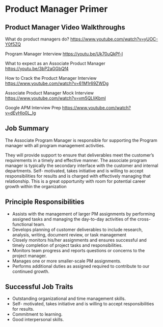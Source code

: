 # Product Manager Primer

## Product Manager Video Walkthroughs

What do product managers do? 
https://www.youtube.com/watch?v=yUOC-Y0f5ZQ

Program Manager Interview
https://youtu.be/Uk70uQkPf-I

What to expect as an Associate Product Manager 
https://youtu.be/3bP2aGGbQf4

How to Crack the Product Manager Interview
https://www.youtube.com/watch?v=61M1r69ZWDg


Associate Product Manager Mock Interview 
https://www.youtube.com/watch?v=vm5QLIiKbmI

Google APM Interview Prep 
https://www.youtube.com/watch?v=dEyHIo0L_Ig

## Job Summary

The Associate Program Manager is responsible for supporting the Program manager with all program management activities.  

They will provide support to ensure that deliverables meet the customer’s requirements in a timely and effective manner. The associate program manager is typically the secondary interface with the customer and internal departments. Self- motivated, takes initiative and is willing to accept responsibilities for results and is charged with effectively managing that relationship.
This is a great opportunity  with room for potential career growth within the organization

## Principle Responsibilities

* Assists with the management of larger PM assignments by performing assigned tasks and managing the day-to-day activities of the cross-functional team.  
* Develops planning of customer deliverables to include research, analysis, writing, document review, or task management
* Closely monitors his/her assignments and ensures successful and timely completion of project tasks and responsibilities.
* Monitors team progress and reports questions or concerns to the project manager.
* Manages one or more smaller-scale PM assignments.
* Performs additional duties as assigned required to contribute to our continued growth.


## Successful Job Traits 

* Outstanding organizational and time management skills.
* Self- motivated, takes initiative and is willing to accept responsibilities for results.
* Commitment to learning.
* Good interpersonal skills. 
